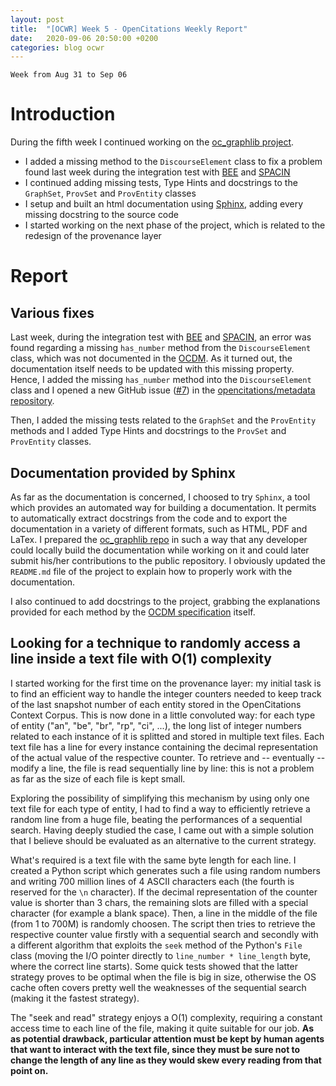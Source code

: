 ```yaml
---
layout: post
title:  "[OCWR] Week 5 - OpenCitations Weekly Report"
date:   2020-09-06 20:50:00 +0200
categories: blog ocwr
---
```

`Week from Aug 31 to Sep 06`

# Introduction
During the fifth week I continued working on the [oc_graphlib project][oc_graphlib_github].
  * I added a missing method to the `DiscourseElement` class to fix a problem found last week during the integration test with [BEE][bee] and
  [SPACIN][spacin]
  * I continued adding missing tests, Type Hints and docstrings to the `GraphSet`, `ProvSet` and `ProvEntity` classes
  * I setup and built an html documentation using [Sphinx][sphinx], adding every missing docstring to the source code
  * I started working on the next phase of the project, which is related to the redesign of the provenance layer

# Report

## Various fixes
Last week, during the integration test with [BEE][bee] and [SPACIN][spacin], an error was found regarding a missing `has_number` method from the
`DiscourseElement` class, which was not documented in the [OCDM][ocdm-2.0.1]. As it turned out, the documentation itself needs to be updated
with this missing property. Hence, I added the missing `has_number` method into the `DiscourseElement` class and I opened a new GitHub issue
([#7][issue7]) in the [opencitations/metadata repository][metadata_repo].

Then, I added the missing tests related to the `GraphSet` and the `ProvEntity` methods and I added Type Hints and docstrings to the `ProvSet`
and `ProvEntity` classes.

## Documentation provided by Sphinx
As far as the documentation is concerned, I choosed to try `Sphinx`, a tool which provides an automated way for building a documentation. It 
permits to automatically extract docstrings from the code and to export the documentation in a variety of different formats, such as HTML, PDF 
and LaTex. I prepared the [oc_graphlib repo][oc_graphlib_github] in such a way that any developer could locally build the documentation 
while working on it and could later submit his/her contributions to the public repository. I obviously updated the `README.md` file of the 
project to explain how to properly work with the documentation.

I also continued to add docstrings to the project, grabbing the explanations provided for each method by the [OCDM specification][ocdm-2.0.1]
itself.

## Looking for a technique to randomly access a line inside a text file with O(1) complexity
I started working for the first time on the provenance layer: my initial task is to find an efficient way to handle the integer counters
needed to keep track of the last snapshot number of each entity stored in the OpenCitations Context Corpus. This is now done in a little
convoluted way: for each type of entity ("an", "be", "br", "rp", "ci", ...), the long list of integer numbers related to each instance of it
is splitted and stored in multiple text files. Each text file has a line for every instance containing the decimal representation of the actual
value of the respective counter. To retrieve and -- eventually -- modify a line, the file is read sequentially line by line: this is not a 
problem as far as the size of each file is kept small.

Exploring the possibility of simplifying this mechanism by using only one text file for each type of entity, I had to find a way to efficiently
retrieve a random line from a huge file, beating the performances of a sequential search. Having deeply studied the case, I came out with
a simple solution that I believe should be evaluated as an alternative to the current strategy.

What's required is a text file with the same byte length for each line. I created a Python script which generates such a file using random 
numbers and writing 700 million lines of 4 ASCII characters each (the fourth is reserved for the `\n` character). If the decimal representation
of the counter value is shorter than 3 chars, the remaining slots are filled with a special character (for example a blank space). Then, a line 
in the middle of the file (from 1 to 700M) is randomly choosen. The script then tries to retrieve the respective counter value firstly with a 
sequential search and secondly with a different algorithm that exploits the `seek` method of the Python's `File` class (moving the I/O pointer 
directly to `line_number * line_length` byte, where the correct line starts). Some quick tests showed that the latter strategy proves to be 
optimal when the file is big in size, otherwise the OS cache often covers pretty well the weaknesses of the sequential search (making it the 
fastest strategy).

The "seek and read" strategy enjoys a O(1) complexity, requiring a constant access time to each line of the file, making it quite suitable
for our job. __As as potential drawback, particular attention must be kept by human agents that want to interact with the text file, since they must be sure not to change the length of any line as they would skew every reading from that point on.__

[oc_graphlib_github]:  https://github.com/iosonopersia/oc_graphlib
[ocdm-2.0.1]:          https://figshare.com/articles/Metadata_for_the_OpenCitations_Corpus/3443876
[metadata_repo]:       https://github.com/opencitations/metadata
[sphinx]:              https://www.sphinx-doc.org/en/master/
[issue7]:              https://github.com/opencitations/metadata/issues/7
[ccc]:                 https://github.com/opencitations/ccc
[spacin]:              https://github.com/opencitations/script/tree/master/spacin
[bee]:                 https://github.com/opencitations/script/tree/master/bee
